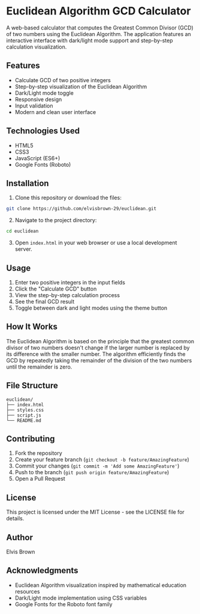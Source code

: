 # Euclidean Algorithm GCD Calculator

A web-based calculator that computes the Greatest Common Divisor (GCD) of two numbers using the Euclidean Algorithm. The application features an interactive interface with dark/light mode support and step-by-step calculation visualization.

## Features

- Calculate GCD of two positive integers
- Step-by-step visualization of the Euclidean Algorithm
- Dark/Light mode toggle
- Responsive design
- Input validation
- Modern and clean user interface

## Technologies Used

- HTML5
- CSS3
- JavaScript (ES6+)
- Google Fonts (Roboto)

## Installation

1. Clone this repository or download the files:
```bash
git clone https://github.com/elvisbrown-29/euclidean.git
```

2. Navigate to the project directory:
```bash
cd euclidean
```

3. Open `index.html` in your web browser or use a local development server.

## Usage

1. Enter two positive integers in the input fields
2. Click the "Calculate GCD" button
3. View the step-by-step calculation process
4. See the final GCD result
5. Toggle between dark and light modes using the theme button

## How It Works

The Euclidean Algorithm is based on the principle that the greatest common divisor of two numbers doesn't change if the larger number is replaced by its difference with the smaller number. The algorithm efficiently finds the GCD by repeatedly taking the remainder of the division of the two numbers until the remainder is zero.

## File Structure

```
euclidean/
├── index.html
├── styles.css
├── script.js
└── README.md
```

## Contributing

1. Fork the repository
2. Create your feature branch (`git checkout -b feature/AmazingFeature`)
3. Commit your changes (`git commit -m 'Add some AmazingFeature'`)
4. Push to the branch (`git push origin feature/AmazingFeature`)
5. Open a Pull Request

## License

This project is licensed under the MIT License - see the LICENSE file for details.

## Author

Elvis Brown

## Acknowledgments

- Euclidean Algorithm visualization inspired by mathematical education resources
- Dark/Light mode implementation using CSS variables
- Google Fonts for the Roboto font family
